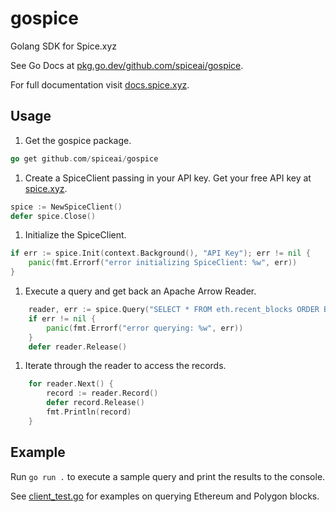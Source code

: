 # gospice

Golang SDK for Spice.xyz

See Go Docs at [pkg.go.dev/github.com/spiceai/gospice](https://pkg.go.dev/github.com/spiceai/gospice).

For full documentation visit [docs.spice.xyz](https://docs.spice.xyz/sdks/go).

## Usage

1. Get the gospice package.

```go
go get github.com/spiceai/gospice
```

1. Create a SpiceClient passing in your API key. Get your free API key at [spice.xyz](https://spice.xyz).

```go
spice := NewSpiceClient()
defer spice.Close()
```

1. Initialize the SpiceClient.

```go
if err := spice.Init(context.Background(), "API Key"); err != nil {
    panic(fmt.Errorf("error initializing SpiceClient: %w", err))
}
```

1. Execute a query and get back an Apache Arrow Reader.

```go
    reader, err := spice.Query("SELECT * FROM eth.recent_blocks ORDER BY block_number LIMIT 10")
    if err != nil {
        panic(fmt.Errorf("error querying: %w", err))
    }
    defer reader.Release()
```

1. Iterate through the reader to access the records.

```go
    for reader.Next() {
        record := reader.Record()
        defer record.Release()
        fmt.Println(record)
    }
```

## Example

Run `go run .` to execute a sample query and print the results to the console.

See [client_test.go](client_test.go) for examples on querying Ethereum and Polygon blocks.
